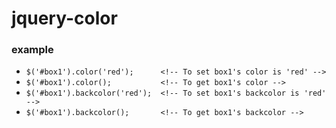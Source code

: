 jquery-color
============

### example

+ `$('#box1').color('red');      <!-- To set box1's color is 'red' -->`
+ `$('#box1').color();           <!-- To get box1's color -->`
+ `$('#box1').backcolor('red');  <!-- To set box1's backcolor is 'red' -->`
+ `$('#box1').backcolor();       <!-- To get box1's backcolor -->`
